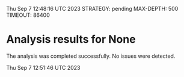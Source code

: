 Thu Sep  7 12:48:16 UTC 2023
STRATEGY: pending
MAX-DEPTH: 500
TIMEOUT: 86400
# Analysis results for None
The analysis was completed successfully. No issues were detected.

Thu Sep  7 12:51:46 UTC 2023
